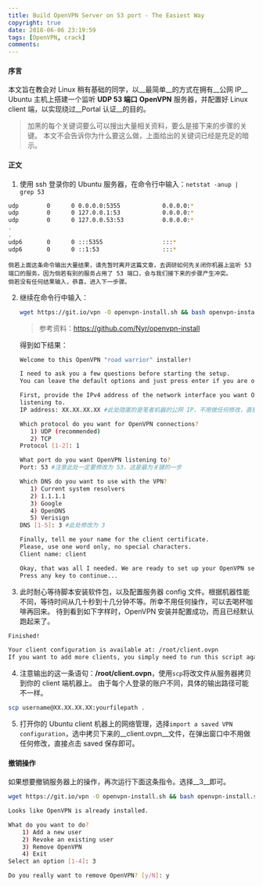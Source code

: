 ```yaml
---
title: Build OpenVPN Server on 53 port - The Easiest Way
copyright: true
date: 2018-06-06 23:19:59
tags: [OpenVPN, crack]
comments:
---
```


#### 序言
本文旨在教会对 Linux 稍有基础的同学，以__最简单__的方式在拥有__公网 IP__ Ubuntu
主机上搭建一个监听 __UDP 53 端口__ __OpenVPN__ 服务器，并配置好 Linux
client 端，以实现绕过__Portal 认证__的目的。
> 加黑的每个关键词要么可以搜出大量相关资料，要么是接下来的步骤的关键。
> 本文不会告诉你为什么要这么做，上面给出的关键词已经是充足的暗示。

#### 正文
1. 使用 ssh 登录你的 Ubuntu 服务器，在命令行中输入：`netstat -anup | grep 53`
```bash
udp        0      0 0.0.0.0:5355            0.0.0.0:*                           446/systemd-resolve
udp        0      0 127.0.0.1:53            0.0.0.0:*                           543/dnsmasq
udp        0      0 127.0.0.53:53           0.0.0.0:*                           446/systemd-resolve
.
.
udp6       0      0 :::5355                 :::*                                446/systemd-resolve
udp6       0      0 ::1:53                  :::*                                543/dnsmasq
```
    倘若上面这条命令输出大量结果，请先暂时离开这篇文章，去调研如何先关闭你机器上监听 53 端口的服务。因为倘若有别的服务占用了 53 端口，会与我们接下来的步骤产生冲突。
    倘若没有任何结果输入，恭喜，进入下一步骤。
2. 继续在命令行中输入：
    ```bash
    wget https://git.io/vpn -O openvpn-install.sh && bash openvpn-install.sh
    ```
    > 参考资料：https://github.com/Nyr/openvpn-install

    得到如下结果：

    ```bash
    Welcome to this OpenVPN "road warrior" installer!
    
    I need to ask you a few questions before starting the setup.
    You can leave the default options and just press enter if you are ok with them.
    
    First, provide the IPv4 address of the network interface you want OpenVPN
    listening to.
    IP address: XX.XX.XX.XX #此处隐匿的是笔者机器的公网 IP，不用做任何修改，直接回车

    Which protocol do you want for OpenVPN connections?
       1) UDP (recommended)
       2) TCP
    Protocol [1-2]: 1
    
    What port do you want OpenVPN listening to?
    Port: 53 #注意此处一定要修改为 53，这是最为关键的一步
    
    Which DNS do you want to use with the VPN?
       1) Current system resolvers
       2) 1.1.1.1
       3) Google
       4) OpenDNS
       5) Verisign
    DNS [1-5]: 3 #此处修改为 3
    
    Finally, tell me your name for the client certificate.
    Please, use one word only, no special characters.
    Client name: client
    
    Okay, that was all I needed. We are ready to set up your OpenVPN server now.
    Press any key to continue...
    ```
3. 此时耐心等待脚本安装软件包，以及配置服务器 config 文件。根据机器性能不同，等待时间从几十秒到十几分钟不等。所幸不用任何操作，可以去喝杯咖啡再回来。
待到看到如下字样时，OpenVPN 安装并配置成功，而且已经默认跑起来了。
```bash
Finished!

Your client configuration is available at: /root/client.ovpn
If you want to add more clients, you simply need to run this script again!
```

4.  注意输出的这一条语句：__/root/client.ovpn__，使用`scp`将改文件从服务器拷贝到你的 client 端机器上。
由于每个人登录的账户不同，具体的输出路径可能不一样。
```bash
scp username@XX.XX.XX.XX:yourfilepath .
```

5. 打开你的 Ubuntu client 机器上的网络管理，选择`import a saved VPN configuration`，选中拷贝下来的__client.ovpn__文件，在弹出窗口中不用做任何修改，直接点击 saved 保存即可。

#### 撤销操作
如果想要撤销服务器上的操作，再次运行下面这条指令。选择__3__即可。

```bash
wget https://git.io/vpn -O openvpn-install.sh && bash openvpn-install.sh

Looks like OpenVPN is already installed.

What do you want to do?
    1) Add a new user
    2) Revoke an existing user
    3) Remove OpenVPN
    4) Exit
Select an option [1-4]: 3

Do you really want to remove OpenVPN? [y/N]: y
```
